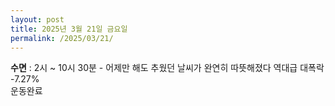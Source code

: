 ```yaml
---
layout: post
title: 2025년 3월 21일 금요일
permalink: /2025/03/21/
---
```

**수면** : 2시 ~ 10시 30분 - 어제만 해도 추웠던 날씨가 완연히 따뜻해졌다
역대급 대폭락 -7.27%<br/>
운동완료